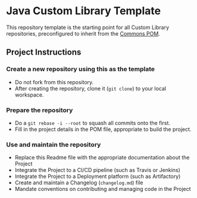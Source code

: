 # Java Custom Library Template

This repository template is the starting point for all Custom Library repositories, preconfigured to inherit from the [Commons POM](https://github.com/time1015/java-custom-lib-commons).

## Project Instructions

### Create a new repository using this as the template

* Do not fork from this repository.
* After creating the repository, clone it (`git clone`) to your local workspace.

### Prepare the repository

* Do a `git rebase -i --root` to squash all commits onto the first.
* Fill in the project details in the POM file, appropriate to build the project.

### Use and maintain the repository

* Replace this Readme file with the appropriate documentation about the Project
* Integrate the Project to a CI/CD pipeline (such as Travis or Jenkins)
* Integrate the Project to a Deployment platform (such as Artifactory)
* Create and maintain a Changelog (`changelog.md`) file
* Mandate conventions on contributing and managing code in the Project

